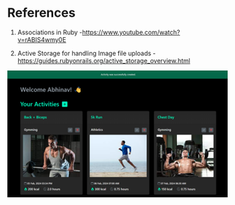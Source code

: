 # References 

1. Associations in Ruby -https://www.youtube.com/watch?v=rABIS4wmy0E

2. Active Storage for handling Image file uploads - https://guides.rubyonrails.org/active_storage_overview.html

![Alt text](image.png)